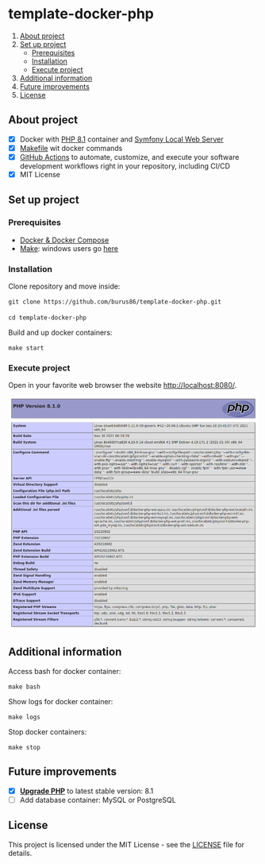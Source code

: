 # template-docker-php

1. [About project](#about-project)
1. [Set up project](#set-up-project)
    * [Prerequisites](#prerequisites)
    * [Installation](#installation)
    * [Execute project](#execute-project)
1. [Additional information](#additional-information)
1. [Future improvements](#future-improvements)
1. [License](#license)

## About project
- [x] Docker with [PHP 8.1](https://www.php.net/supported-versions.php) container and [Symfony Local Web Server](https://symfony.com/doc/current/setup/symfony_server.html)
- [x] [Makefile](https://www.gnu.org/software/make/manual/make.html#Introduction) wit docker commands
- [x] [GitHub Actions](https://github.com/features/actions) to automate, customize, and execute your software development workflows right in your repository, including CI/CD
- [x] MIT License

## Set up project

### Prerequisites
- [Docker & Docker Compose](https://docs.docker.com/compose/install/)
- [Make](https://www.gnu.org/software/make/): windows users go [here](http://gnuwin32.sourceforge.net/packages/make.htm)

### Installation

Clone repository and move inside:

    git clone https://github.com/burus86/template-docker-php.git

    cd template-docker-php

Build and up docker containers:

    make start

### Execute project

Open in your favorite web browser the website [http://localhost:8080/](http://localhost:8080/).

![Captura](public/images/phpinfo.png)

## Additional information

Access bash for docker container:

    make bash

Show logs for docker container:

    make logs

Stop docker containers:

    make stop

## Future improvements

- [x] **[Upgrade PHP](https://www.php.net/supported-versions.php)** to latest stable version: 8.1
- [ ] Add database container: MySQL or PostgreSQL

## License
This project is licensed under the MIT License - see the [LICENSE](LICENSE) file for details.
